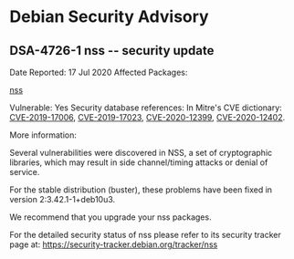 
Debian Security Advisory
========================


DSA-4726-1 nss -- security update
---------------------------------



Date Reported:
17 Jul 2020
Affected Packages:

[nss](https://packages.debian.org/src:nss)

Vulnerable:
Yes
Security database references:
In Mitre's CVE dictionary: [CVE-2019-17006](https://security-tracker.debian.org/tracker/CVE-2019-17006), [CVE-2019-17023](https://security-tracker.debian.org/tracker/CVE-2019-17023), [CVE-2020-12399](https://security-tracker.debian.org/tracker/CVE-2020-12399), [CVE-2020-12402](https://security-tracker.debian.org/tracker/CVE-2020-12402).  

More information:

Several vulnerabilities were discovered in NSS, a set of cryptographic
libraries, which may result in side channel/timing attacks or denial
of service.


For the stable distribution (buster), these problems have been fixed in
version 2:3.42.1-1+deb10u3.


We recommend that you upgrade your nss packages.


For the detailed security status of nss please refer to
its security tracker page at:
<https://security-tracker.debian.org/tracker/nss>





